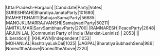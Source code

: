  
|UttarPradesh-Hargaon|
|Candidate|Party|Votes|
|SURESHRAHI|BharatiyaJanataParty|101680|
|RAMHETBHARTI|BahujanSamajParty|56685|
|MANOJKUMARRAJVANSHI|SamajwadiParty|50211|
|AMITKUMAR|SarvSambhaavParty|2700|
|RAMNARESH|PeaceParty|2648|
|ARJUN LAL            |Communist Party of India (Marxist-Leninist) |  2053|
||(Liberation)||
|KHLAWN|Independent|1053|
|MOHANLAL|RashtriyaLokDal|1025|
|JAGPAL|BharatiyaSubhashSena|986|
|NoneoftheAbove|NoneoftheAbove|2220|
